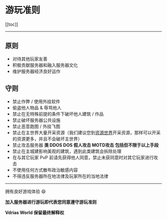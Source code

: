 # 游玩准则

[[toc]]

---

## 原则

- 对待其他玩家友善
- 积极贡献服务器和融入服务器文化
- 维护服务器经济良好运作

## 守则

- 禁止作弊 / 使用外挂软件
- 偷盗他人物品 & 辱骂他人
- 禁止在无特殊前提的条件下破坏他人建筑 / 作品
- 禁止破坏服务器公共设施
- 禁止恶意跑图 / 外挂飞图
- 禁止在主世界大量开采资源（我们建议您到[资源世界](/command#前往资源世界)开采资源，那样可以开采的资源更多，并且不会破坏主世界）
- 禁止攻击服务器 **类 DDOS DOS 假人攻击 MOTD攻击 包括但不限于以上手段**
- 禁止在主城建影响美观的建筑，遇到此类建筑会拆除处理
- 在与其它玩家 PvP 前请先获得他人同意，禁止未获同意时对其它玩家进行攻击
- 不使用任何方式散布政治敏感内容
- 不得违反服务器所在地法律及玩家所在的当地法律

---

拥有良好游戏体验 :smile:

**加入服务器进行游玩即代表您同意遵守游玩准则**

**Vdrias World 保留最终解释权**
